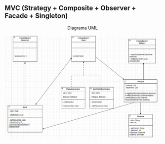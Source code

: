 <h2> MVC (Strategy + Composite + Observer + Facade + Singleton)</h2>
<div align="center"> 
    <p> Diagrama UML</p>
    <img src="DiagramaClasses/mvc.png">
</div>